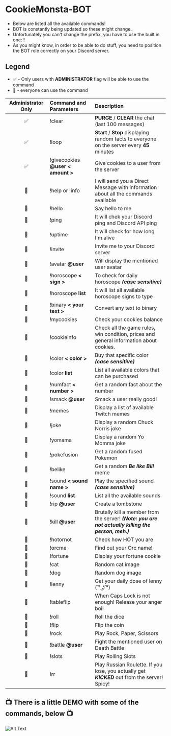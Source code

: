 # CookieMonsta-BOT
* Below are listed all the available commands!
* BOT is constantly being updated so these might change.
* Unfortunately you can't change the prefix, you have to use the built in one: **!**
* As you might know, in order to be able to do stuff, you need to position the BOT role correctly on your Discord server.

## Legend

* ✅ - Only users with **ADMINISTRATOR** flag will be able to use the command
* 👦 - everyone can use the command

| Administrator Only | Command and Parameters | Description |
| :---:              |                   :--- |        :--- |
| ✅ | !clear | **PURGE** / **CLEAR** the chat (last 100 messages) |
| ✅ | !loop | **Start** / **Stop** displaying random facts to everyone on the server every **45** minutes |
| ✅ | !givecookies **@user** **< amount >** | Give cookies to a user from the server |
| 👦 | !help or !info | I will send you a Direct Message with information about all the commands available |
| 👦 | !hello | Say hello to me |
| 👦 | !ping  | It will chek your Discord ping and Discord API ping |
| 👦 | !uptime | It will check for how long I'm alive |
| 👦 | !invite | Invite me to your Discord server |
| 👦 | !avatar **@user** | Will display the mentioned user avatar |
| 👦 | !horoscope **< sign >** | To check for daily horoscope ***(case sensitive)*** |
| 👦 | !horoscope **list** | It will list all available horoscope signs to type |
| 👦 | !binary **< your text >** | Convert any text to binary |
| 👦 | !mycookies | Check your cookies balance |
| 👦 | !cookieinfo | Check all the game rules, win condition, prices and general information about cookies. |
| 👦 | !color **< color >** | Buy that specific color ***(case sensitive)*** |
| 👦 | !color **list** | List all available colors that can be purchased |
| 👦 | !numfact **< number >** | Get a random fact about the number |
| 👦 | !smack **@user** | Smack a user really good! |
| 👦 | !memes | Display a list of available Twitch memes |
| 👦 | !joke | Display a random Chuck Norris joke |
| 👦 | !yomama | Display a random Yo Momma joke |
| 👦 | !pokefusion | Get a random fused Pokemon |
| 👦 | !belike | Get a random ***Be like Bill*** meme |
| 👦 | !sound **< sound name >** | Play the specified sound ***(case sensitive)*** |
| 👦 | !sound **list** | List all the available sounds | 
| 👦 | !rip **@user** | Create a tombstone |
| 👦 | !kill **@user** | Brutally kill a member from the server! ***(Note: you are not actually killing the person, meh.)*** |
| 👦 | !hotornot | Check how HOT you are |
| 👦 | !orcme | Find out your Orc name! |
| 👦 | !fortune | Display your fortune cookie |
| 👦 | !cat | Random cat image |
| 👦 | !dog | Random dog image |
| 👦 | !lenny | Get your daily dose of lenny ( ͡° ͜ʖ ͡°) |
| 👦 | !tableflip | When Caps Lock is not enough! Release your anger boi! |
| 👦 | !roll | Roll the dice |
| 👦 | !flip | Flip the coin | 
| 👦 | !rock | Play Rock, Paper, Scissors |
| 👦 | !battle **@user** | Fight the mentioned user on Death Battle |
| 👦 | !slots | Play Rolling Slots |
| 👦 | !rr | Play Russian Roulette. If you lose, you actually get ***KICKED*** out from the server! Spicy! |



## 📺 There is a little DEMO with some of the commands, below 📺


![Alt Text](https://github.com/tutyamxx}/CookieMonsta-BOT/master/cookiemonster.gif)








